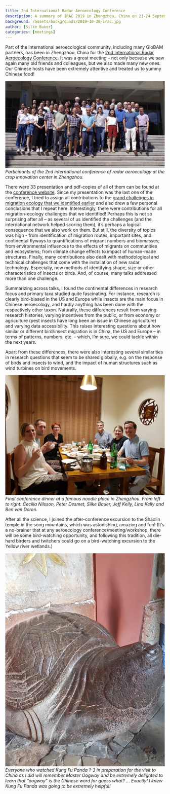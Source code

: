 ```yaml
---
title: 2nd International Radar Aeroecology Conference
description: A summary of IRAC 2019 in Zhengzhou, China on 21-24 September 2019.
background: /assets/backgrounds/2019-10-28-irac.jpg
author: [Silke Bauer]
categories: [meetings]
---
```


Part of the international aeroecological community, including many GloBAM partners, has been in Zhengzhou, China for the [2nd International Radar Aeroecology Conference](https://hysite.txlcinfo.com/Portal/Index). It was a great meeting – not only because we saw again many old friends and colleagues, but we also made many new ones. Our Chinese hosts have been extremely attentive and treated us to yummy Chinese food!

![img](/assets/images/2019-10-28-irac-group-photo.jpg)
_Participants of the 2nd international conference of radar aeroecology at the crop innovation center in Zhengzhou._

There were 33 presentation and pdf-copies of all of them can be found at the [conference website](https://hysite.txlcinfo.com/Portal/PPTdownloadIndex). Since my presentation was the last one of the conference, I tried to assign all contributions to the [grand challenges in migration ecology that we identified earlier]( https://onlinelibrary.wiley.com/doi/full/10.1111/ecog.04083) and also drew a few personal conclusions that I repeat here: Interestingly, there were contributions for all migration-ecology challenges that we identified! Perhaps this is not so surprising after all – as several of us identified the challenges (and the international network helped scoring them), it’s perhaps a logical consequence that we also work on them. But still, the diversity of topics was high - from identification of migration routes, important sites, and continental flyways to quantifications of migrant numbers and biomasses; from environmental influences to the effects of migrants on communities and ecosystems; from climate change effects to impact of human-made structures. Finally, many contributions also dealt with methodological and technical challenges that come with the installation of new radar technology. Especially, new methods of identifying shape, size or other characteristics of insects or birds. And, of course, many talks addressed more than one challenge.

Summarizing across talks, I found the continental differences in research focus and primary taxa studied quite fascinating. For instance, research is clearly bird-biased in the US and Europe while insects are the main focus in Chinese aeroecology, and hardly anything has been done with the respectively other taxon. Naturally, these differences result from varying research histories, varying incentives from the public, or from economy or agriculture (pest insects have long been an issue in Chinese agriculture) and varying data accessibility. This raises interesting questions about how similar or different bird/insect migration is in China, the US and Europe – in terms of patterns, numbers, etc. – which, I’m sure, we could tackle within the next years.

Apart from these differences, there were also interesting several similarities in research questions that seem to be shared globally, e.g. on the response of birds and insects to wind, and the impact of human structures such as wind turbines on bird movements.  

![img](/assets/images/2019-10-28-irac-dinner.jpg)
_Final conference dinner at a famous noodle place in Zhengzhou. From left to right: Cecilia Nilsson, Peter Desmet, Silke Bauer, Jeff Kelly, Lina Kelly and Ben van Doren._

After all the science, I joined the after-conference excursion to the Shaolin temple in the song mountains, which was astonishing, amazing and fun! (It’s a no-brainer that at any aeroecology conference/meeting/workshop, there will be some bird-watching opportunity, and following this tradition, all die-hard birders and twitchers could go on a bird-watching excursion to the Yellow river wetlands.)

![img](/assets/images/2019-10-28-irac-oogway.jpg)
_Everyone who watched Kung Fu Panda 1-3 in preparation for the visit to China as I did will remember Master Oogway and be extremely delighted to learn that “oogway” is the Chinese word for guess what? … Exactly! I knew Kung Fu Panda was going to be extremely helpful!_
